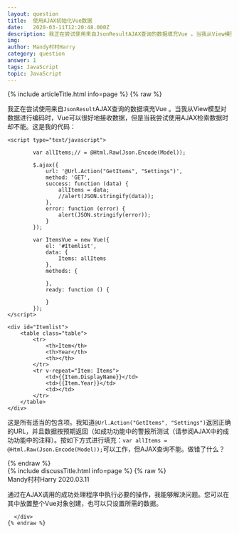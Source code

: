 ```yaml
---
layout: question
title:  使用AJAX初始化Vue数据
date:   2020-03-11T12:20:48.000Z
description: 我正在尝试使用来自JsonResultAJAX查询的数据填充Vue 。当我从View模型对数据进行编码时，Vue可以很好地接收数据，但是当我尝试使用AJA...
img: 
author: Mandy村村Harry
category: question
answer: 1
tags: JavaScript
topic: JavaScript
---
```

<div class="article-root">
  <div class="article">
    {% include articleTitle.html info=page %}
    {% raw %}
    <div class="article-content"><p><font style="vertical-align: inherit;"><font style="vertical-align: inherit;">我正在尝试使用来自</font></font><code>JsonResult</code><font style="vertical-align: inherit;"><font style="vertical-align: inherit;">AJAX查询的</font><font style="vertical-align: inherit;">数据填充Vue </font><font style="vertical-align: inherit;">。</font><font style="vertical-align: inherit;">当我从View模型对数据进行编码时，Vue可以很好地接收数据，但是当我尝试使用AJAX检索数据时却不能。</font><font style="vertical-align: inherit;">这是我的代码：</font></font></p>

<pre><code>&lt;script type="text/javascript"&gt;<font></font>
<font></font>
        var allItems;// = @Html.Raw(Json.Encode(Model));<font></font>
<font></font>
        $.ajax({<font></font>
            url: '@Url.Action("GetItems", "Settings")',<font></font>
            method: 'GET',<font></font>
            success: function (data) {<font></font>
                allItems = data;<font></font>
                //alert(JSON.stringify(data));<font></font>
            },<font></font>
            error: function (error) {<font></font>
                alert(JSON.stringify(error));<font></font>
            }<font></font>
        });<font></font>
<font></font>
        var ItemsVue = new Vue({<font></font>
            el: '#Itemlist',<font></font>
            data: {<font></font>
                Items: allItems<font></font>
            },<font></font>
            methods: {<font></font>
<font></font>
            },<font></font>
            ready: function () {<font></font>
<font></font>
            }<font></font>
        });<font></font>
&lt;/script&gt;<font></font>
<font></font>
&lt;div id="Itemlist"&gt;<font></font>
    &lt;table class="table"&gt;<font></font>
        &lt;tr&gt;<font></font>
            &lt;th&gt;Item&lt;/th&gt;<font></font>
            &lt;th&gt;Year&lt;/th&gt;<font></font>
            &lt;th&gt;&lt;/th&gt;<font></font>
        &lt;/tr&gt;<font></font>
        &lt;tr v-repeat="Item: Items"&gt;<font></font>
            &lt;td&gt;{{Item.DisplayName}}&lt;/td&gt;<font></font>
            &lt;td&gt;{{Item.Year}}&lt;/td&gt;<font></font>
            &lt;td&gt;&lt;/td&gt;<font></font>
        &lt;/tr&gt;<font></font>
    &lt;/table&gt;<font></font>
&lt;/div&gt;<font></font>
</code></pre>

<p><font style="vertical-align: inherit;"><font style="vertical-align: inherit;">这是所有适当的包含项。</font><font style="vertical-align: inherit;">我知道</font></font><code>@Url.Action("GetItems", "Settings")</code><font style="vertical-align: inherit;"><font style="vertical-align: inherit;">返回正确的URL，并且数据按预期返回（如成功功能中的警报所测试（请参阅AJAX中的成功功能中的注释）。按如下方式进行填充：</font></font><code>var allItems = @Html.Raw(Json.Encode(Model));</code><font style="vertical-align: inherit;"><font style="vertical-align: inherit;">可以工作，但AJAX查询不能。做错了什么？</font></font></p></div>
    {% endraw %}
  </div>

  <div class="discuss-wrapper">
    {% include discussTitle.html info=page %}
    {% raw %}
    <div class="discuss-item">
        <div class="discuss-parent">
          <div class="discuss-meta">
            <span class="discuss-user">Mandy村村Harry</span>
            <span class="discuss-time">2020.03.11</span>
          </div>
          <div class="discuss-comment"><p><font style="vertical-align: inherit;"><font style="vertical-align: inherit;">通过在AJAX调用的成功处理程序中执行必要的操作，我能够解决问题。</font><font style="vertical-align: inherit;">您可以在其中放置整个Vue对象创建，也可以只设置所需的数据。</font></font></p></div>
        </div>
        
      </div>
    {% endraw %}
  </div>
<div>
